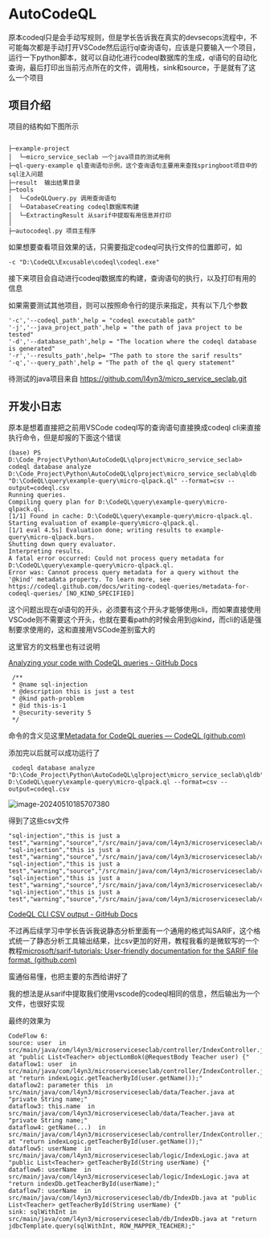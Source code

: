 # AutoCodeQL
原本codeql只是会手动写规则，但是学长告诉我在真实的devsecops流程中，不可能每次都是手动打开VSCode然后运行ql查询语句，应该是只要输入一个项目，运行一下python脚本，就可以自动化进行codeql数据库的生成，ql语句的自动化查询，最后打印出当前污点所在的文件，调用栈，sink和source，于是就有了这么一个项目
## 项目介绍

项目的结构如下图所示

```

├─example-project
│  └─micro_service_seclab 一个java项目的测试用例
├─ql-query-example ql查询语句示例，这个查询语句主要用来查找springboot项目中的sql注入问题
├─result  输出结果目录
├─tools
│  └─CodeQLQuery.py 调用查询语句
│  └─DatabaseCreating codeql数据库构建
│  └─ExtractingResult 从sarif中提取有用信息并打印
│
├─autocodeql.py 项目主程序

```





如果想要查看项目效果的话，只需要指定codeql可执行文件的位置即可，如

```
-c "D:\CodeQL\Excusable\codeql\codeql.exe"
```

接下来项目会自动进行codeql数据库的构建，查询语句的执行，以及打印有用的信息

如果需要测试其他项目，则可以按照命令行的提示来指定，共有以下几个参数

```
'-c','--codeql_path',help = "codeql executable path"
'-j','--java_project_path',help = "the path of java project to be tested"
'-d','--database_path',help = "The location where the codeql database is generated"
'-r','--results_path',help= "The path to store the sarif results"
'-q','--query_path',help = "The path of the ql query statement"
```


待测试的java项目来自
https://github.com/l4yn3/micro_service_seclab.git


## 开发小日志

原本是想着直接把之前用VSCode codeql写的查询语句直接换成codeql cli来直接执行命令，但是却报的下面这个错误

```
(base) PS D:\Code_Project\Python\AutoCodeQL\qlproject\micro_service_seclab> codeql database analyze D:\Code_Project\Python\AutoCodeQL\qlproject\micro_service_seclab\qldb "D:\CodeQL\query\example-query\micro-qlpack.ql" --format=csv --output=codeql.csv
Running queries.
Compiling query plan for D:\CodeQL\query\example-query\micro-qlpack.ql.
[1/1] Found in cache: D:\CodeQL\query\example-query\micro-qlpack.ql.
Starting evaluation of example-query\micro-qlpack.ql.
[1/1 eval 4.5s] Evaluation done; writing results to example-query\micro-qlpack.bqrs.
Shutting down query evaluator.
Interpreting results.
A fatal error occurred: Could not process query metadata for D:\CodeQL\query\example-query\micro-qlpack.ql.
Error was: Cannot process query metadata for a query without the '@kind' metadata property. To learn more, see https://codeql.github.com/docs/writing-codeql-queries/metadata-for-codeql-queries/ [NO_KIND_SPECIFIED]
```

这个问题出现在ql语句的开头，必须要有这个开头才能够使用cli，而如果直接使用VSCode则不需要这个开头，也就在要看path的时候会用到@kind，而cli的话是强制要求使用的，这和直接用VSCode差别蛮大的

这里官方的文档里也有过说明

[Analyzing your code with CodeQL queries - GitHub Docs](https://docs.github.com/en/code-security/codeql-cli/getting-started-with-the-codeql-cli/analyzing-your-code-with-codeql-queries)

```
 /**
 * @name sql-injection
 * @description this is just a test
 * @kind path-problem
 * @id this-is-1
 * @security-severity 5
 */
```

命令的含义见这里[Metadata for CodeQL queries — CodeQL (github.com)](https://codeql.github.com/docs/writing-codeql-queries/metadata-for-codeql-queries/)

添加完以后就可以成功运行了

```
 codeql database analyze "D:\Code_Project\Python\AutoCodeQL\qlproject\micro_service_seclab\qldb" D:\CodeQL\query\example-query\micro-qlpack.ql --format=csv --output=codeql.csv

```

![image-20240510185707380](https://enjoyy-1322917755.cos.ap-nanjing.myqcloud.com/image-20240510185707380.png) 

得到了这些csv文件

```
"sql-injection","this is just a test","warning","source","/src/main/java/com/l4yn3/microserviceseclab/controller/IndexController.java","30","30","30","78"
"sql-injection","this is just a test","warning","source","/src/main/java/com/l4yn3/microserviceseclab/controller/IndexController.java","36","29","36","63"
"sql-injection","this is just a test","warning","source","/src/main/java/com/l4yn3/microserviceseclab/controller/IndexController.java","47","38","47","62"
"sql-injection","this is just a test","warning","source","/src/main/java/com/l4yn3/microserviceseclab/controller/IndexController.java","59","39","59","63"
"sql-injection","this is just a test","warning","source","/src/main/java/com/l4yn3/microserviceseclab/controller/IndexController.java","64","39","64","105"
```

[CodeQL CLI CSV output - GitHub Docs](https://docs.github.com/en/code-security/codeql-cli/using-the-advanced-functionality-of-the-codeql-cli/csv-output)

不过再后续学习中学长告诉我说静态分析里面有一个通用的格式叫SARIF，这个格式统一了静态分析工具输出结果，比csv更加的好用，教程我看的是微软写的一个教程[microsoft/sarif-tutorials: User-friendly documentation for the SARIF file format. (github.com)](https://github.com/microsoft/sarif-tutorials/tree/main)

蛮通俗易懂，也把主要的东西给讲好了

我的想法是从sarif中提取我们使用vscode的codeql相同的信息，然后输出为一个文件，也很好实现


最终的效果为
```
CodeFlow 6:
source: user  in src/main/java/com/l4yn3/microserviceseclab/controller/IndexController.java at "public List<Teacher> objectLomBok(@RequestBody Teacher user) {"  
dataflow1: user  in src/main/java/com/l4yn3/microserviceseclab/controller/IndexController.java at "return indexLogic.getTeacherById(user.getName());"  
dataflow2: parameter this  in src/main/java/com/l4yn3/microserviceseclab/data/Teacher.java at "private String name;"  
dataflow3: this.name  in src/main/java/com/l4yn3/microserviceseclab/data/Teacher.java at "private String name;"  
dataflow4: getName(...)  in src/main/java/com/l4yn3/microserviceseclab/controller/IndexController.java at "return indexLogic.getTeacherById(user.getName());"  
dataflow5: userName  in src/main/java/com/l4yn3/microserviceseclab/logic/IndexLogic.java at "public List<Teacher> getTeacherById(String userName) {"  
dataflow6: userName  in src/main/java/com/l4yn3/microserviceseclab/logic/IndexLogic.java at "return indexDb.getTeacherById(userName);"  
dataflow7: userName  in src/main/java/com/l4yn3/microserviceseclab/db/IndexDb.java at "public List<Teacher> getTeacherById(String userName) {"  
sink: sqlWithInt in src/main/java/com/l4yn3/microserviceseclab/db/IndexDb.java at "return jdbcTemplate.query(sqlWithInt, ROW_MAPPER_TEACHER);"  
```




